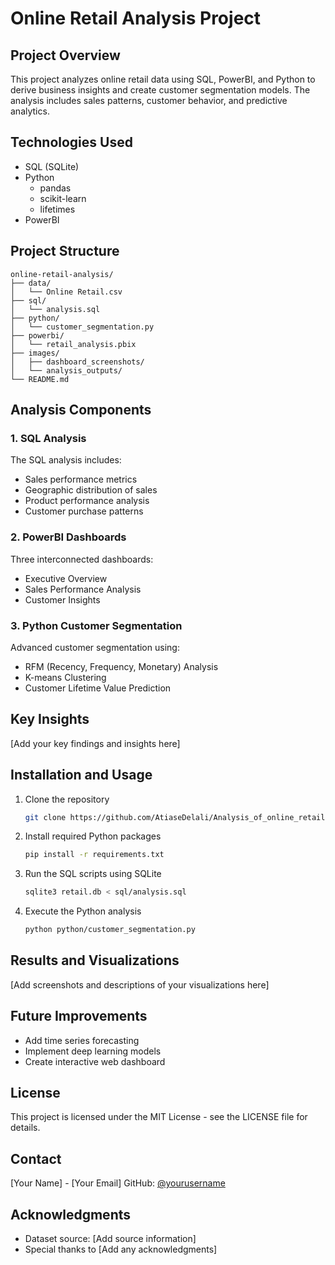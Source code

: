# Online Retail Analysis Project

## Project Overview
This project analyzes online retail data using SQL, PowerBI, and Python to derive business insights and create customer segmentation models. The analysis includes sales patterns, customer behavior, and predictive analytics.

## Technologies Used
- SQL (SQLite)
- Python
  - pandas
  - scikit-learn
  - lifetimes
- PowerBI

## Project Structure
```
online-retail-analysis/
├── data/
│   └── Online Retail.csv
├── sql/
│   └── analysis.sql
├── python/
│   └── customer_segmentation.py
├── powerbi/
│   └── retail_analysis.pbix
├── images/
│   ├── dashboard_screenshots/
│   └── analysis_outputs/
└── README.md
```

## Analysis Components

### 1. SQL Analysis
The SQL analysis includes:
- Sales performance metrics
- Geographic distribution of sales
- Product performance analysis
- Customer purchase patterns

### 2. PowerBI Dashboards
Three interconnected dashboards:
- Executive Overview
- Sales Performance Analysis
- Customer Insights

### 3. Python Customer Segmentation
Advanced customer segmentation using:
- RFM (Recency, Frequency, Monetary) Analysis
- K-means Clustering
- Customer Lifetime Value Prediction

## Key Insights
[Add your key findings and insights here]

## Installation and Usage
1. Clone the repository
   ```bash
   git clone https://github.com/AtiaseDelali/Analysis_of_online_retail.git
   
   ```

2. Install required Python packages
   ```bash
   pip install -r requirements.txt
   ```

3. Run the SQL scripts using SQLite
   ```bash
   sqlite3 retail.db < sql/analysis.sql
   ```

4. Execute the Python analysis
   ```bash
   python python/customer_segmentation.py
   ```

## Results and Visualizations
[Add screenshots and descriptions of your visualizations here]

## Future Improvements
- Add time series forecasting
- Implement deep learning models
- Create interactive web dashboard

## License
This project is licensed under the MIT License - see the LICENSE file for details.

## Contact
[Your Name] - [Your Email]
GitHub: [@yourusername](https://github.com/yourusername)

## Acknowledgments
- Dataset source: [Add source information]
- Special thanks to [Add any acknowledgments]
